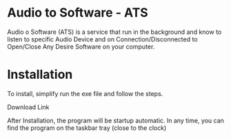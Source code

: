 # Audio to Software - ATS

Audio o Software (ATS) is a service that run in the background and know to listen to specific Audio Device and on Connection/Disconnected to Open/Close Any Desire Software on your computer.

# Installation

To install, simplify run the exe file and follow the steps.

Download Link

After Installation, the program will be startup automatic.
 In any time, you can find the program on the taskbar tray (close to the clock)
